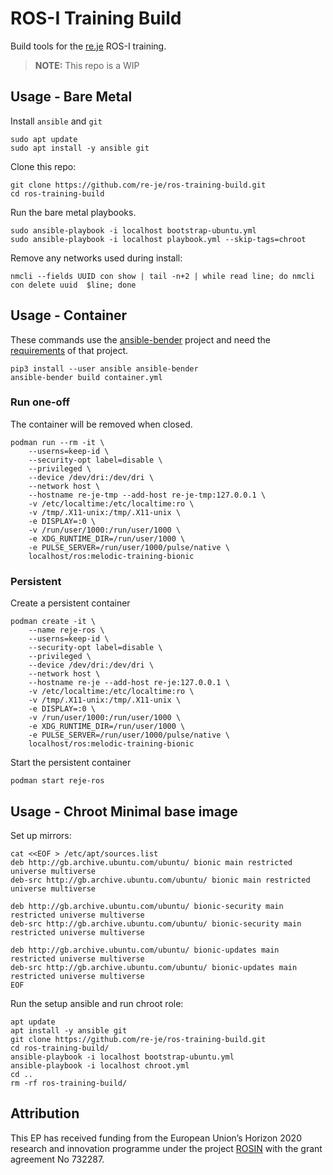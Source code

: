 # ROS-I Training Build

Build tools for the [re.je](https://re.je) ROS-I training.

> **NOTE:** This repo is a WIP

## Usage - Bare Metal

Install `ansible` and `git`

    sudo apt update
    sudo apt install -y ansible git

Clone this repo:

    git clone https://github.com/re-je/ros-training-build.git
    cd ros-training-build

Run the bare metal playbooks.

    sudo ansible-playbook -i localhost bootstrap-ubuntu.yml
    sudo ansible-playbook -i localhost playbook.yml --skip-tags=chroot

Remove any networks used during install:

    nmcli --fields UUID con show | tail -n+2 | while read line; do nmcli con delete uuid  $line; done

## Usage - Container

These commands use the
[ansible-bender](https://github.com/ansible-community/ansible-bender) project
and need the
[requirements](https://github.com/ansible-community/ansible-bender#requirements-host)
of that project.

    pip3 install --user ansible ansible-bender
    ansible-bender build container.yml

### Run one-off

The container will be removed when closed.

    podman run --rm -it \
        --userns=keep-id \
        --security-opt label=disable \
        --privileged \
        --device /dev/dri:/dev/dri \
        --network host \
        --hostname re-je-tmp --add-host re-je-tmp:127.0.0.1 \
        -v /etc/localtime:/etc/localtime:ro \
        -v /tmp/.X11-unix:/tmp/.X11-unix \
        -e DISPLAY=:0 \
        -v /run/user/1000:/run/user/1000 \
        -e XDG_RUNTIME_DIR=/run/user/1000 \
        -e PULSE_SERVER=/run/user/1000/pulse/native \
        localhost/ros:melodic-training-bionic

### Persistent

Create a persistent container

    podman create -it \
        --name reje-ros \
        --userns=keep-id \
        --security-opt label=disable \
        --privileged \
        --device /dev/dri:/dev/dri \
        --network host \
        --hostname re-je --add-host re-je:127.0.0.1 \
        -v /etc/localtime:/etc/localtime:ro \
        -v /tmp/.X11-unix:/tmp/.X11-unix \
        -e DISPLAY=:0 \
        -v /run/user/1000:/run/user/1000 \
        -e XDG_RUNTIME_DIR=/run/user/1000 \
        -e PULSE_SERVER=/run/user/1000/pulse/native \
        localhost/ros:melodic-training-bionic

Start the persistent container

    podman start reje-ros

## Usage - Chroot Minimal base image

Set up mirrors:

```
cat <<EOF > /etc/apt/sources.list
deb http://gb.archive.ubuntu.com/ubuntu/ bionic main restricted universe multiverse 
deb-src http://gb.archive.ubuntu.com/ubuntu/ bionic main restricted universe multiverse 

deb http://gb.archive.ubuntu.com/ubuntu/ bionic-security main restricted universe multiverse 
deb-src http://gb.archive.ubuntu.com/ubuntu/ bionic-security main restricted universe multiverse 

deb http://gb.archive.ubuntu.com/ubuntu/ bionic-updates main restricted universe multiverse 
deb-src http://gb.archive.ubuntu.com/ubuntu/ bionic-updates main restricted universe multiverse    
EOF
```

Run the setup ansible and run chroot role:

    apt update
    apt install -y ansible git
    git clone https://github.com/re-je/ros-training-build.git
    cd ros-training-build/
    ansible-playbook -i localhost bootstrap-ubuntu.yml
    ansible-playbook -i localhost chroot.yml
    cd ..
    rm -rf ros-training-build/

## Attribution

This EP has received funding from the European Union’s Horizon 2020 research and
innovation programme under the project [ROSIN](http://rosin-project.eu/) with
the grant agreement No 732287.
